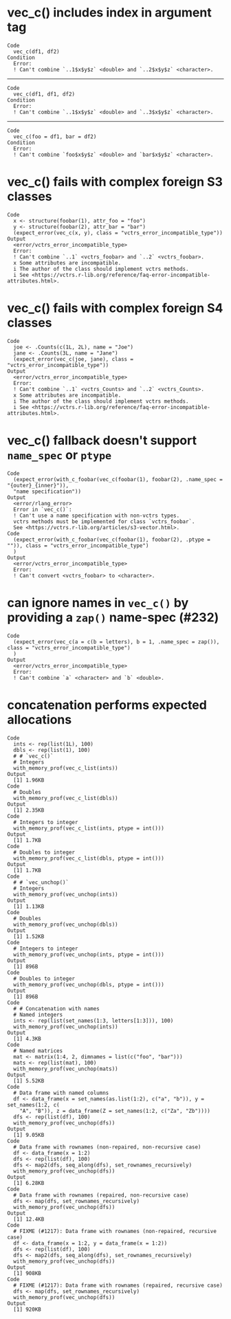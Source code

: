 # vec_c() includes index in argument tag

    Code
      vec_c(df1, df2)
    Condition
      Error:
      ! Can't combine `..1$x$y$z` <double> and `..2$x$y$z` <character>.

---

    Code
      vec_c(df1, df1, df2)
    Condition
      Error:
      ! Can't combine `..1$x$y$z` <double> and `..3$x$y$z` <character>.

---

    Code
      vec_c(foo = df1, bar = df2)
    Condition
      Error:
      ! Can't combine `foo$x$y$z` <double> and `bar$x$y$z` <character>.

# vec_c() fails with complex foreign S3 classes

    Code
      x <- structure(foobar(1), attr_foo = "foo")
      y <- structure(foobar(2), attr_bar = "bar")
      (expect_error(vec_c(x, y), class = "vctrs_error_incompatible_type"))
    Output
      <error/vctrs_error_incompatible_type>
      Error:
      ! Can't combine `..1` <vctrs_foobar> and `..2` <vctrs_foobar>.
      x Some attributes are incompatible.
      i The author of the class should implement vctrs methods.
      i See <https://vctrs.r-lib.org/reference/faq-error-incompatible-attributes.html>.

# vec_c() fails with complex foreign S4 classes

    Code
      joe <- .Counts(c(1L, 2L), name = "Joe")
      jane <- .Counts(3L, name = "Jane")
      (expect_error(vec_c(joe, jane), class = "vctrs_error_incompatible_type"))
    Output
      <error/vctrs_error_incompatible_type>
      Error:
      ! Can't combine `..1` <vctrs_Counts> and `..2` <vctrs_Counts>.
      x Some attributes are incompatible.
      i The author of the class should implement vctrs methods.
      i See <https://vctrs.r-lib.org/reference/faq-error-incompatible-attributes.html>.

# vec_c() fallback doesn't support `name_spec` or `ptype`

    Code
      (expect_error(with_c_foobar(vec_c(foobar(1), foobar(2), .name_spec = "{outer}_{inner}")),
      "name specification"))
    Output
      <error/rlang_error>
      Error in `vec_c()`:
      ! Can't use a name specification with non-vctrs types.
      vctrs methods must be implemented for class `vctrs_foobar`.
      See <https://vctrs.r-lib.org/articles/s3-vector.html>.
    Code
      (expect_error(with_c_foobar(vec_c(foobar(1), foobar(2), .ptype = "")), class = "vctrs_error_incompatible_type")
      )
    Output
      <error/vctrs_error_incompatible_type>
      Error:
      ! Can't convert <vctrs_foobar> to <character>.

# can ignore names in `vec_c()` by providing a `zap()` name-spec (#232)

    Code
      (expect_error(vec_c(a = c(b = letters), b = 1, .name_spec = zap()), class = "vctrs_error_incompatible_type")
      )
    Output
      <error/vctrs_error_incompatible_type>
      Error:
      ! Can't combine `a` <character> and `b` <double>.

# concatenation performs expected allocations

    Code
      ints <- rep(list(1L), 100)
      dbls <- rep(list(1), 100)
      # # `vec_c()` 
      # Integers
      with_memory_prof(vec_c_list(ints))
    Output
      [1] 1.96KB
    Code
      # Doubles
      with_memory_prof(vec_c_list(dbls))
    Output
      [1] 2.35KB
    Code
      # Integers to integer
      with_memory_prof(vec_c_list(ints, ptype = int()))
    Output
      [1] 1.7KB
    Code
      # Doubles to integer
      with_memory_prof(vec_c_list(dbls, ptype = int()))
    Output
      [1] 1.7KB
    Code
      # # `vec_unchop()` 
      # Integers
      with_memory_prof(vec_unchop(ints))
    Output
      [1] 1.13KB
    Code
      # Doubles
      with_memory_prof(vec_unchop(dbls))
    Output
      [1] 1.52KB
    Code
      # Integers to integer
      with_memory_prof(vec_unchop(ints, ptype = int()))
    Output
      [1] 896B
    Code
      # Doubles to integer
      with_memory_prof(vec_unchop(dbls, ptype = int()))
    Output
      [1] 896B
    Code
      # # Concatenation with names
      # Named integers
      ints <- rep(list(set_names(1:3, letters[1:3])), 100)
      with_memory_prof(vec_unchop(ints))
    Output
      [1] 4.3KB
    Code
      # Named matrices
      mat <- matrix(1:4, 2, dimnames = list(c("foo", "bar")))
      mats <- rep(list(mat), 100)
      with_memory_prof(vec_unchop(mats))
    Output
      [1] 5.52KB
    Code
      # Data frame with named columns
      df <- data_frame(x = set_names(as.list(1:2), c("a", "b")), y = set_names(1:2, c(
        "A", "B")), z = data_frame(Z = set_names(1:2, c("Za", "Zb"))))
      dfs <- rep(list(df), 100)
      with_memory_prof(vec_unchop(dfs))
    Output
      [1] 9.05KB
    Code
      # Data frame with rownames (non-repaired, non-recursive case)
      df <- data_frame(x = 1:2)
      dfs <- rep(list(df), 100)
      dfs <- map2(dfs, seq_along(dfs), set_rownames_recursively)
      with_memory_prof(vec_unchop(dfs))
    Output
      [1] 6.28KB
    Code
      # Data frame with rownames (repaired, non-recursive case)
      dfs <- map(dfs, set_rownames_recursively)
      with_memory_prof(vec_unchop(dfs))
    Output
      [1] 12.4KB
    Code
      # FIXME (#1217): Data frame with rownames (non-repaired, recursive case)
      df <- data_frame(x = 1:2, y = data_frame(x = 1:2))
      dfs <- rep(list(df), 100)
      dfs <- map2(dfs, seq_along(dfs), set_rownames_recursively)
      with_memory_prof(vec_unchop(dfs))
    Output
      [1] 908KB
    Code
      # FIXME (#1217): Data frame with rownames (repaired, recursive case)
      dfs <- map(dfs, set_rownames_recursively)
      with_memory_prof(vec_unchop(dfs))
    Output
      [1] 920KB

